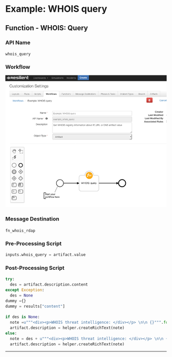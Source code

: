 <!--
    DO NOT MANUALLY EDIT THIS FILE
    THIS FILE IS AUTOMATICALLY GENERATED WITH resilient-circuits codegen
-->

# Example: WHOIS query


## Function - WHOIS: Query

### API Name
`whois_query`

### Workflow
 ![screenshot:](./screenshots/whois_workflow.png)

### Message Destination
`fn_whois_rdap`

### Pre-Processing Script
```python
inputs.whois_query = artifact.value
```

### Post-Processing Script
```python
try:
  des = artifact.description.content
except Exception:
  des = None
dummy ={}
dummy = results["content"]

if des is None:
  note =u"""<div><p>WHOIS threat intelligence: </div></p> \n\n {}""".format(dummy)
  artifact.description = helper.createRichText(note)
else:
  note = des + u"""<div><p>WHOIS threat intelligence: </div></p> \n\n {}""".format(dummy)
  artifact.description = helper.createRichText(note)
```

---

